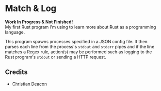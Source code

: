 # Match & Log
**Work In Progress & Not Finished!**  
My first Rust program I'm using to learn more about Rust as a programming language.

This program spawns processes specified in a JSON config file. It then parses each line from the process's `stdout` and `stderr` pipes and if the line matches a Regex rule, action(s) may be performed such as logging to the Rust program's `stdout` or sending a HTTP request.

## Credits
* [Christian Deacon](https://github.com/gamemann)
